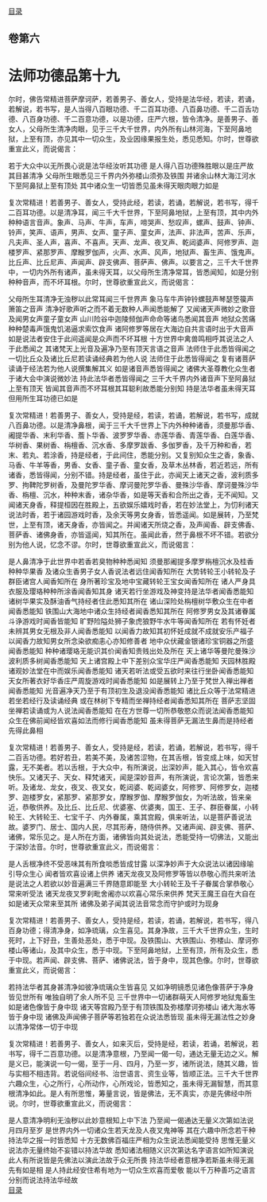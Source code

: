 <div class="menu"><a href="/lotus-sutra/#/table-of-contents">目录</a></div>
<hgroup>
  <h2>卷第六</h2>
  <h1>法师功德品第十九</h1>
</hgroup>
<p>
  尔时，佛告常精进菩萨摩诃萨，若善男子、善女人，受持是法华经，若读，若诵，若解说，若书写，是人当得八百眼功德、千二百耳功德、八百鼻功德、千二百舌功德、八百身功德、千二百意功德，以是功德，庄严六根，皆令清净。是善男子、善女人，父母所生清净肉眼，见于三千大千世界，内外所有山林河海，下至阿鼻地狱，上至有顶，亦见其中一切众生，及业因缘果报生处，悉见悉知。尔时，世尊欲重宣此义，而说偈言：
</p>
<div class="commentary">
  <span>若于大众中</span
  ><span>以无所畏心</span
  ><span>说是法华经</span
  ><span>汝听其功德</span>
  <span>是人得八百</span
  ><span>功德殊胜眼</span
  ><span>以是庄严故</span
  ><span>其目甚清净</span>
  <span>父母所生眼</span
  ><span>悉见三千界</span
  ><span>内外弥楼山</span
  ><span>须弥及铁围</span>
  <span>并诸余山林</span
  ><span>大海江河水</span
  ><span>下至阿鼻狱</span
  ><span>上至有顶处</span>
  <span>其中诸众生</span
  ><span>一切皆悉见</span
  ><span>虽未得天眼</span
  ><span>肉眼力如是</span>
</div>
<p>
  复次常精进！若善男子、善女人，受持此经，若读，若诵，若解说，若书写，得千二百耳功德。以是清净耳，闻三千大千世界，下至阿鼻地狱，上至有顶，其中内外种种语言音声。象声、马声、牛声，车声，啼哭声、愁叹声，螺声、鼓声、钟声、铃声，笑声、语声，男声、女声、童子声、童女声，法声、非法声，苦声、乐声，凡夫声、圣人声，喜声、不喜声。天声、龙声、夜叉声、乾闼婆声、阿修罗声、迦楼罗声、紧那罗声、摩睺罗伽声，火声、水声、风声，地狱声、畜生声、饿鬼声。比丘声、比丘尼声、声闻声、辟支佛声、菩萨声、佛声。以要言之，三千大千世界中，一切内外所有诸声，虽未得天耳，以父母所生清净常耳，皆悉闻知，如是分别种种音声，而不坏耳根。尔时，世尊欲重宣此义，而说偈言：
</p>
<div class="commentary">
  <span>父母所生耳</span
  ><span>清净无浊秽</span
  ><span>以此常耳闻</span
  ><span>三千世界声</span>
  <span>象马车牛声</span
  ><span>钟铃螺鼓声</span
  ><span>琴瑟箜篌声</span
  ><span>箫笛之音声</span>
  <span>清净好歌声</span
  ><span>听之而不着</span
  ><span>无数种人声</span
  ><span>闻悉能解了</span>
  <span>又闻诸天声</span
  ><span>微妙之歌音</span
  ><span>及闻男女声</span
  ><span>童子童女声</span>
  <span>山川险谷中</span
  ><span>迦陵频伽声</span
  ><span>命命等诸鸟</span
  ><span>悉闻其音声</span>
  <span>地狱众苦痛</span
  ><span>种种楚毒声</span
  ><span>饿鬼饥渴逼</span
  ><span>求索饮食声</span>
  <span>诸阿修罗等</span
  ><span>居在大海边</span
  ><span>自共言语时</span
  ><span>出于大音声</span>
  <span>如是说法者</span
  ><span>安住于此间</span
  ><span>遥闻是众声</span
  ><span>而不坏耳根</span>
  <span>十方世界中</span
  ><span>禽兽鸣相呼</span
  ><span>其说法之人</span
  ><span>于此悉闻之</span>
  <span>其诸梵天上</span
  ><span>光音及遍净</span
  ><span>乃至有顶天</span
  ><span>言语之音声</span>
  <span>法师住于此</span
  ><span>悉皆得闻之</span>
  <span>一切比丘众</span
  ><span>及诸比丘尼</span
  ><span>若读诵经典</span
  ><span>若为他人说</span>
  <span>法师住于此</span
  ><span>悉皆得闻之</span>
  <span>复有诸菩萨</span
  ><span>读诵于经法</span
  ><span>若为他人说</span
  ><span>撰集解其义</span>
  <span>如是诸音声</span
  ><span>悉皆得闻之</span>
  <span>诸佛大圣尊</span
  ><span>教化众生者</span
  ><span>于诸大会中</span
  ><span>演说微妙法</span>
  <span>持此法华者</span
  ><span>悉皆得闻之</span>
  <span>三千大千界</span
  ><span>内外诸音声</span
  ><span>下至阿鼻狱</span
  ><span>上至有顶天</span>
  <span>皆闻其音声</span
  ><span>而不坏耳根</span
  ><span>其耳聪利故</span
  ><span>悉能分别知</span>
  <span>持是法华者</span
  ><span>虽未得天耳</span
  ><span>但用所生耳</span
  ><span>功德已如是</span>
</div>
<p>
  复次常精进！若善男子、善女人，受持是经，若读，若诵，若解说，若书写，成就八百鼻功德。以是清净鼻根，闻于三千大千世界上下内外种种诸香，须曼那华香、阇提华香、末利华香、薝卜华香、波罗罗华香、赤莲华香、青莲华香、白莲华香、华树香、果树香、栴檀香、沉水香、多摩罗跋香、多伽罗香，及千万种和香，若末、若丸、若涂香，持是经者，于此间住，悉能分别。又复别知众生之香，象香、马香、牛羊等香，男香、女香、童子香、童女香，及草木丛林香，若近若远，所有诸香，悉皆得闻，分别不错。持是经者，虽住于此，亦闻天上诸天之香，波利质多罗、拘鞞陀罗树香，及曼陀罗华香、摩诃曼陀罗华香、曼殊沙华香、摩诃曼殊沙华香、栴檀、沉水，种种末香，诸杂华香，如是等天香和合所出之香，无不闻知。又闻诸天身香，释提桓因在胜殿上，五欲娱乐嬉戏时香，若在妙法堂上，为忉利诸天说法时香，若于诸园游戏时香，及余天等男女身香，皆悉遥闻。如是展转，乃至梵世，上至有顶，诸天身香，亦皆闻之。并闻诸天所烧之香，及声闻香、辟支佛香、菩萨香、诸佛身香，亦皆遥闻，知其所在。虽闻此香，然于鼻根不坏不错。若欲分别为他人说，忆念不谬。尔时，世尊欲重宣此义，而说偈言：
</p>
<div class="commentary">
  <span>是人鼻清净</span
  ><span>于此世界中</span
  ><span>若香若臭物</span
  ><span>种种悉闻知</span>
  <span>须曼那阇提</span
  ><span>多摩罗栴檀</span
  ><span>沉水及桂香</span
  ><span>种种华果香</span>
  <span>及诸众生香</span
  ><span>男子女人香</span
  ><span>说法者远住</span
  ><span>闻香知所在</span>
  <span>大势转轮王</span
  ><span>小转轮及子</span
  ><span>群臣诸宫人</span
  ><span>闻香知所在</span>
  <span>身所著珍宝</span
  ><span>及地中宝藏</span
  ><span>转轮王宝女</span
  ><span>闻香知所在</span>
  <span>诸人严身具</span
  ><span>衣服及璎珞</span
  ><span>种种所涂香</span
  ><span>闻香知其身</span>
  <span>诸天若行坐</span
  ><span>游戏及神变</span
  ><span>持是法华者</span
  ><span>闻香悉能知</span>
  <span>诸树华果实</span
  ><span>及酥油香气</span
  ><span>持经者住此</span
  ><span>悉知其所在</span>
  <span>诸山深险处</span
  ><span>栴檀树华敷</span
  ><span>众生在中者</span
  ><span>闻香悉能知</span>
  <span>铁围山大海</span
  ><span>地中诸众生</span
  ><span>持经者闻香</span
  ><span>悉知其所在</span>
  <span>阿修罗男女</span
  ><span>及其诸眷属</span
  ><span>斗诤游戏时</span
  ><span>闻香皆能知</span>
  <span>旷野险隘处</span
  ><span>狮子象虎狼</span
  ><span>野牛水牛等</span
  ><span>闻香知所在</span>
  <span>若有怀妊者</span
  ><span>未辨其男女</span
  ><span>无根及非人</span
  ><span>闻香悉能知</span>
  <span>以闻香力故</span
  ><span>知其初怀妊</span
  ><span>成就不成就</span
  ><span>安乐产福子</span>
  <span>以闻香力故</span
  ><span>知男女所念</span
  ><span>染欲痴恚心</span
  ><span>亦知修善者</span>
  <span>地中众伏藏</span
  ><span>金银诸珍宝</span
  ><span>铜器之所盛</span
  ><span>闻香悉能知</span>
  <span>种种诸璎珞</span
  ><span>无能识其价</span
  ><span>闻香知贵贱</span
  ><span>出处及所在</span>
  <span>天上诸华等</span
  ><span>曼陀曼殊沙</span
  ><span>波利质多树</span
  ><span>闻香悉能知</span>
  <span>天上诸宫殿</span
  ><span>上中下差别</span
  ><span>众宝华庄严</span
  ><span>闻香悉能知</span>
  <span>天园林胜殿</span
  ><span>诸观妙法堂</span
  ><span>在中而娱乐</span
  ><span>闻香悉能知</span>
  <span>诸天若听法</span
  ><span>或受五欲时</span
  ><span>来往行坐卧</span
  ><span>闻香悉能知</span>
  <span>天女所著衣</span
  ><span>好华香庄严</span
  ><span>周旋游戏时</span
  ><span>闻香悉能知</span>
  <span>如是展转上</span
  ><span>乃至于梵世</span
  ><span>入禅出禅者</span
  ><span>闻香悉能知</span>
  <span>光音遍净天</span
  ><span>乃至于有顶</span
  ><span>初生及退没</span
  ><span>闻香悉能知</span>
  <span>诸比丘众等</span
  ><span>于法常精进</span
  ><span>若坐若经行</span
  ><span>及读诵经典</span>
  <span>或在林树下</span
  ><span>专精而坐禅</span
  ><span>持经者闻香</span
  ><span>悉知其所在</span>
  <span>菩萨志坚固</span
  ><span>坐禅若读诵</span
  ><span>或为人说法</span
  ><span>闻香悉能知</span>
  <span>在在方世尊</span
  ><span>一切所恭敬</span
  ><span>愍众而说法</span
  ><span>闻香悉能知</span>
  <span>众生在佛前</span
  ><span>闻经皆欢喜</span
  ><span>如法而修行</span
  ><span>闻香悉能知</span>
  <span>虽未得菩萨</span
  ><span>无漏法生鼻</span
  ><span>而是持经者</span
  ><span>先得此鼻相</span>
</div>
<p>
  复次常精进！若善男子、善女人，受持是经，若读，若诵，若解说，若书写，得千二百舌功德。若好若丑，若美不美，及诸苦涩物，在其舌根，皆变成上味，如天甘露，无不美者。若以舌根，于大众中，有所演说，出深妙声，能入其心，皆令欢喜快乐。又诸天子、天女、释梵诸天，闻是深妙音声，有所演说，言论次第，皆悉来听。及诸龙、龙女，夜叉、夜叉女，乾闼婆、乾闼婆女，阿修罗、阿修罗女，迦楼罗、迦楼罗女，紧那罗、紧那罗女，摩睺罗伽、摩睺罗伽女，为听法故，皆来亲近，恭敬供养。及比丘、比丘尼、优婆塞、优婆夷，国王、王子、群臣眷属，小转轮王、大转轮王、七宝千子、内外眷属，乘其宫殿，俱来听法，以是菩萨善说法故。婆罗门、居士、国内人民，尽其形寿，随侍供养。又诸声闻、辟支佛、菩萨、诸佛，常乐见之。是人所在方面，诸佛皆向其处说法，悉能受持一切佛法，又能出于深妙法音。尔时，世尊欲重宣此义，而说偈言：
</p>
<div class="commentary">
  <span>是人舌根净</span
  ><span>终不受恶味</span
  ><span>其有所食啖</span
  ><span>悉皆成甘露</span>
  <span>以深净妙声</span
  ><span>于大众说法</span
  ><span>以诸因缘喻</span
  ><span>引导众生心</span>
  <span>闻者皆欢喜</span
  ><span>设诸上供养</span>
  <span>诸天龙夜叉</span
  ><span>及阿修罗等</span
  ><span>皆以恭敬心</span
  ><span>而共来听法</span>
  <span>是说法之人</span
  ><span>若欲以妙音</span
  ><span>遍满三千界</span
  ><span>随意即能至</span>
  <span>大小转轮王</span
  ><span>及千子眷属</span
  ><span>合掌恭敬心</span
  ><span>常来听受法</span>
  <span>诸天龙夜叉</span
  ><span>罗刹毗舍阇</span
  ><span>亦以欢喜心</span
  ><span>常乐来供养</span>
  <span>梵天王魔王</span
  ><span>自在大自在</span
  ><span>如是诸天众</span
  ><span>常来至其所</span>
  <span>诸佛及弟子</span
  ><span>闻其说法音</span
  ><span>常念而守护</span
  ><span>或时为现身</span>
</div>
<p>
  复次常精进！若善男子、善女人，受持是经，若读，若诵，若解说，若书写，得八百身功德；得清净身，如净琉璃，众生喜见。其身净故，三千大千世界众生，生时死时，上下好丑，生善处恶处，悉于中现。及铁围山、大铁围山、弥楼山、摩诃弥楼山等诸山，及其中众生，悉于中现。下至阿鼻地狱，上至有顶，所有及众生，悉于中现。若声闻、辟支佛、菩萨、诸佛说法，皆于身中，现其色像。尔时，世尊欲重宣此义，而说偈言：
</p>
<div class="commentary">
  <span>若持法华者</span
  ><span>其身甚清净</span
  ><span>如彼净琉璃</span
  ><span>众生皆喜见</span>
  <span>又如净明镜</span
  ><span>悉见诸色像</span
  ><span>菩萨于净身</span
  ><span>皆见世所有</span>
  <span>唯独自明了</span
  ><span>余人所不见</span>
  <span>三千世界中</span
  ><span>一切诸群萌</span
  ><span>天人阿修罗</span
  ><span>地狱鬼畜生</span>
  <span>如是诸色像</span
  ><span>皆于身中现</span>
  <span>诸天等宫殿</span
  ><span>乃至于有顶</span
  ><span>铁围及弥楼</span
  ><span>摩诃弥楼山</span>
  <span>诸大海水等</span
  ><span>皆于身中现</span>
  <span>诸佛及声闻</span
  ><span>佛子菩萨等</span
  ><span>若独若在众</span
  ><span>说法悉皆现</span>
  <span>虽未得无漏</span
  ><span>法性之妙身</span
  ><span>以清净常体</span
  ><span>一切于中现</span>
</div>
<p>
  复次常精进！若善男子、善女人，如来灭后，受持是经，若读，若诵，若解说，若书写，得千二百意功德。以是清净意根，乃至闻一偈一句，通达无量无边之义。解是义已，能演说一句一偈，至于一月、四月，乃至一岁，诸所说法，随其义趣，皆与实相不相违背。若说俗间经书、治世语言、资生业等，皆顺正法。三千大千世界六趣众生，心之所行，心所动作，心所戏论，皆悉知之，虽未得无漏智慧，而其意根清净如此。是人有所思惟，筹量言说，皆是佛法，无不真实，亦是先佛经中所说。尔时，世尊欲重宣此义，而说偈言：
</p>
<div class="commentary">
  <span>是人意清净</span
  ><span>明利无浊秽</span
  ><span>以此妙意根</span
  ><span>知上中下法</span>
  <span>乃至闻一偈</span
  ><span>通达无量义</span
  ><span>次第如法说</span
  ><span>月四月至岁</span>
  <span>是世界内外</span
  ><span>一切诸众生</span
  ><span>若天龙及人</span
  ><span>夜叉鬼神等</span>
  <span>其在六趣中</span
  ><span>所念若干种</span
  ><span>持法华之报</span
  ><span>一时皆悉知</span>
  <span>十方无数佛</span
  ><span>百福庄严相</span
  ><span>为众生说法</span
  ><span>悉闻能受持</span>
  <span>思惟无量义</span
  ><span>说法亦无量</span
  ><span>终始不妄错</span
  ><span>以持法华故</span>
  <span>悉知诸法相</span
  ><span>随义识次第</span
  ><span>达名字语言</span
  ><span>如所知演说</span>
  <span>此人有所说</span
  ><span>皆是先佛法</span
  ><span>以演此法故</span
  ><span>于众无所畏</span>
  <span>持法华经者</span
  ><span>意根净若斯</span
  ><span>虽未得无漏</span
  ><span>先有如是相</span>
  <span>是人持此经</span
  ><span>安住希有地</span
  ><span>为一切众生</span
  ><span>欢喜而爱敬</span>
  <span>能以千万种</span
  ><span>善巧之语言</span
  ><span>分别而说法</span
  ><span>持法华经故</span>
</div>
<div class="menu"><a href="/lotus-sutra/#/table-of-contents">目录</a></div>
